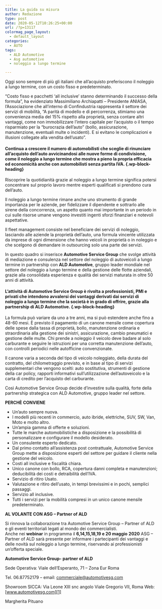 ```yaml
---
title: La guida su misura
author: Redazione
type: post
date: 2020-05-12T10:26:25+00:00
url: /?p=13117
colormag_page_layout:
  - default_layout
categories:
  - AUTO
tags:
  - ALD Automotive
  - Asg automotive
  - noleggio a lungo termine

---
```

Oggi sono sempre di più gli italiani che all’acquisto preferiscono il noleggio a lungo termine, con un costo fisso e predeterminato.

“Costo fisso e pacchetti ‘all inclusive’ stanno determinando il successo della formula”, ha evidenziato Massimiliano Archiapatti – Presidente ANIASA, l’Associazione che all’interno di Confindustria rappresenta il settore dei servizi di mobilità, “A parità di modello e di percorrenza, stimiamo una convenienza media del 15% rispetto alla proprietà, senza contare altri vantaggi, come non immobilizzare l’intero capitale per l’acquisto o il tempo risparmiato per la “burocrazia dell’auto” (bollo, assicurazione, manutenzione, eventuali multe o incidenti). E si evitano le complicazioni e illusioni collegate alla vendita dell’usato”.

#### Continua a crescere il numero di automobilisti che sceglie di rinunciare all’acquisto dell’auto avvicinandosi alle nuove forme di condivisione, come il noleggio a lungo termine che mostra a pieno la propria efficacia ed economicità anche con automobilisti senza partita IVA. {.wp-block-heading}

Riscoprire la quotidianità grazie al noleggio a lungo termine significa potersi concentrare sul proprio lavoro mentre esperti qualificati si prendono cura dell’auto.

Il noleggio a lungo termine rimane anche uno strumento di grande importanza per le aziende, per fidelizzare il dipendente e sottrarlo alle sirene della concorrenza, un aspetto quanto mai importante in un periodo in cui sulle risorse umane vengono investiti ingenti sforzi finanziari e notevoli aspettative.

Il fleet management consiste nel beneficiare dei servizi di noleggio, lasciando alle aziende la proprietà dell’auto, una formula vincente utilizzata da imprese di ogni dimensione che hanno veicoli in proprietà o in noleggio e che scelgono di demandare in outsourcing solo una parte dei servizi.

In questo quadro si inserisce **Automotive Service Group** che svolge attività di mediazione e consulenza nel settore del noleggio di autoveicoli a lungo termine in partnership con **ALD Automotive**, gruppo leader mondiale nel settore del noleggio a lungo termine e della gestione delle flotte aziendali, grazie alla consolidata esperienza e qualità dei servizi maturata in oltre 50 anni di attività.

#### L’attività di Automotive Service Group è rivolta a professionisti, PMI e privati che intendono avvalersi dei vantaggi derivati dai servizi di noleggio a lungo termine che la società è in grado di offrire, grazie alla partnership di ALD Automotive. {.wp-block-heading}

La formula può variare da uno a tre anni, ma si può estendere anche fino a 48-60 mesi. È previsto il pagamento di un canone mensile come copertura delle spese dalla tassa di proprietà, bollo, manutenzione ordinaria e straordinaria alla gestione dei sinistri, assicurazione, cambio pneumatici e gestione delle multe. Chi prende a noleggio il veicolo deve badare al solo carburante e seguire le istruzioni per una corretta manutenzione dell’auto, con controlli periodici nelle autofficine convenzionate.

Il canone varia a seconda del tipo di veicolo noleggiato, della durata del contratto, del chilometraggio previsto, e in base al tipo di servizi supplementari che vengono scelti: auto sostitutiva, strumenti di gestione della car policy, rapporti informativi sull’utilizzazione dell’autoveicolo e la carta di credito per l’acquisto del carburante. 

Così Automotive Service Group decide d’investire sulla qualità, forte della partnership strategica con ALD Automotive, gruppo leader nel settore.

**PERCHÈ CONVIENE**

  * Un&#8217;auto sempre nuova.
  * I modelli più recenti in commercio, auto ibride, elettriche, SUV, SW, Van, Moto e molto altro.
  * Un&#8217;ampia gamma di offerte e soluzioni.
  * Tutte le marche automobilistiche a disposizione e la possibilità di personalizzare e configurare il modello desiderato.
  * Un consulente esperto dedicato.
  * Dal primo contatto all&#8217;assistenza post contrattuale, Automotive Service Group mette a disposizione esperti del settore per guidare il cliente nella gestione del veicolo.
  * Costi all inclusive e fiscalità chiara.
  * Unico canone con bollo, RCA, copertura danni completa e manutenzioni; deducibilità dei costi e detraibilità dell&#8217;IVA.
  * Servizio di ritiro Usato.
  * Valutazione e ritiro dell’usato, in tempi brevissimi e in pochi, semplici passaggi.
  * Servizio all inclusive.
  * Tutti i servizi per la mobilità compresi in un unico canone mensile predeterminato.

**AL VOLANTE CON ASG – Partner of ALD** 

Si rinnova la collaborazione tra Automotive Service Group – Partner of ALD e gli eventi territoriali legati al mondo dei commercialisti.  
Anche nei **webinar** in programma il **6,14,15,18,19 e 20 maggio** **2020** ASG – Partner of ALD sarà presente per informare i partecipanti dei vantaggi e delle novità sul noleggio a lungo termine, riservando ai professionisti un’offerta speciale. 

**Automotive Service Group- partner of ALD**

Sede Operativa: Viale dell’Esperanto, 71 – Zona Eur Roma

Tel. 06.87752179 – email: commerciale@automotivesg.com

Showroom SICCA: Via Leone XIII snc angolo Viale Gregorio VII, Roma Web: [www.automotivesg.com][1]

Margherita Pituano

 [1]: http://www.automotivesg.com